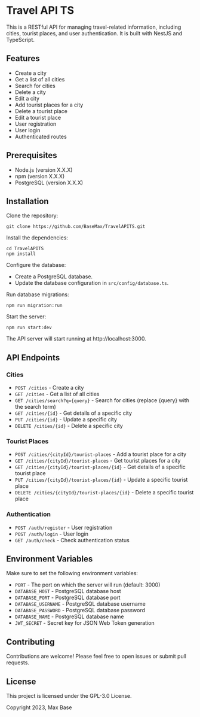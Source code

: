 # Travel API TS

This is a RESTful API for managing travel-related information, including cities, tourist places, and user authentication. It is built with NestJS and TypeScript.

## Features

- Create a city
- Get a list of all cities
- Search for cities
- Delete a city
- Edit a city
- Add tourist places for a city
- Delete a tourist place
- Edit a tourist place
- User registration
- User login
- Authenticated routes

## Prerequisites

- Node.js (version X.X.X)
- npm (version X.X.X)
- PostgreSQL (version X.X.X)

## Installation

Clone the repository:

```shell
git clone https://github.com/BaseMax/TravelAPITS.git
```

Install the dependencies:

```shell
cd TravelAPITS
npm install
```

Configure the database:

- Create a PostgreSQL database.
- Update the database configuration in `src/config/database.ts`.

Run database migrations:

```shell
npm run migration:run
```

Start the server:

```shell
npm run start:dev
```

The API server will start running at http://localhost:3000.

## API Endpoints

### Cities

- `POST /cities` - Create a city
- `GET /cities` - Get a list of all cities
- `GET /cities/search?q={query}` - Search for cities (replace {query} with the search term)
- `GET /cities/{id}` - Get details of a specific city
- `PUT /cities/{id}` - Update a specific city
- `DELETE /cities/{id}` - Delete a specific city

### Tourist Places

- `POST /cities/{cityId}/tourist-places` - Add a tourist place for a city
- `GET /cities/{cityId}/tourist-places` - Get tourist places for a city
- `GET /cities/{cityId}/tourist-places/{id}` - Get details of a specific tourist place
- `PUT /cities/{cityId}/tourist-places/{id}` - Update a specific tourist place
- `DELETE /cities/{cityId}/tourist-places/{id}` - Delete a specific tourist place

### Authentication

- `POST /auth/register` - User registration
- `POST /auth/login` - User login
- `GET /auth/check` - Check authentication status

## Environment Variables

Make sure to set the following environment variables:

- `PORT` - The port on which the server will run (default: 3000)
- `DATABASE_HOST` - PostgreSQL database host
- `DATABASE_PORT` - PostgreSQL database port
- `DATABASE_USERNAME` - PostgreSQL database username
- `DATABASE_PASSWORD` - PostgreSQL database password
- `DATABASE_NAME` - PostgreSQL database name
- `JWT_SECRET` - Secret key for JSON Web Token generation

## Contributing

Contributions are welcome! Please feel free to open issues or submit pull requests.

## License

This project is licensed under the GPL-3.0 License.

Copyright 2023, Max Base
